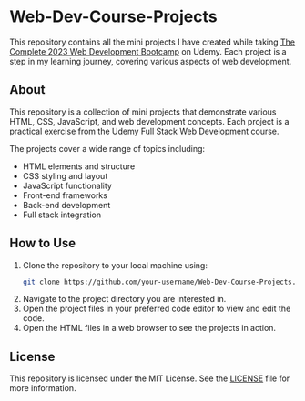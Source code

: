 # Web-Dev-Course-Projects

This repository contains all the mini projects I have created while taking [The Complete 2023 Web Development Bootcamp](https://www.udemy.com/course/the-complete-web-development-bootcamp/) on Udemy. Each project is a step in my learning journey, covering various aspects of web development.

## About

This repository is a collection of mini projects that demonstrate various HTML, CSS, JavaScript, and web development concepts. Each project is a practical exercise from the Udemy Full Stack Web Development course.

The projects cover a wide range of topics including:

- HTML elements and structure
- CSS styling and layout
- JavaScript functionality
- Front-end frameworks
- Back-end development
- Full stack integration

## How to Use

1. Clone the repository to your local machine using:
    ```sh
    git clone https://github.com/your-username/Web-Dev-Course-Projects.git
    ```
2. Navigate to the project directory you are interested in.
3. Open the project files in your preferred code editor to view and edit the code.
4. Open the HTML files in a web browser to see the projects in action.

## License

This repository is licensed under the MIT License. See the [LICENSE](LICENSE) file for more information.

